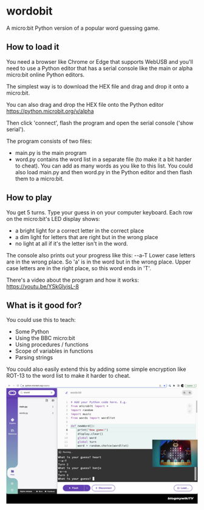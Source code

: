 # wordobit

A micro:bit Python version of a popular word guessing game.

## How to load it
You need a browser like Chrome or Edge that supports WebUSB and you'll need to use a Python editor that has a serial console like the main or alpha micro:bit online Python editors.

The simplest way is to download the HEX file and drag and drop it onto a micro:bit.

You can also drag and drop the HEX file onto the Python editor https://python.microbit.org/v/alpha

Then click 'connect', flash the program and open the serial console ('show serial').

The program consists of two files:
- main.py is the main program
- word.py contains the word list in a separate file (to make it a bit harder to cheat). You can add as many words as you like to this list.
You could also load main.py and then word.py in the Python editor and then flash them to a micro:bit.


## How to play
You get 5 turns.
Type your guess in on your computer keyboard.
Each row on the micro:bit's LED display shows:
- a bright light for a correct letter in the correct place
- a dim light for letters that are right but in the wrong place
- no light at all if it's the letter isn't in the word.

The console also prints out your progress like this:
--a-T
Lower case letters are in the wrong place.
So 'a' is in the word but in the wrong place.
Upper case letters are in the right place, so this word ends in 'T'.

There's a video about the program and how it works: https://youtu.be/YSkGlyjsL-8

## What is it good for?
You could use this to teach:
- Some Python
- Using the BBC micro:bit
- Using procedures / functions
- Scope of variables in functions
- Parsing strings

You could also easily extend this by adding some simple encryption like ROT-13 to the word list to make it harder to cheat.

![Screenshot from video](/images/screenshot.png)
